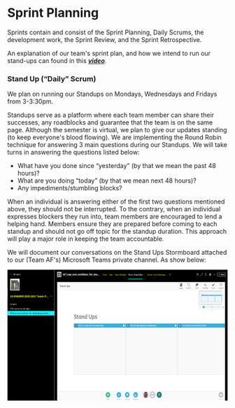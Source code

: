 # Sprint Planning 

Sprints contain and consist of the Sprint Planning, Daily Scrums, the development work, the
Sprint Review, and the Sprint Retrospective.

An explanation of our team's sprint plan, and how we intend to run our stand-ups can found in this ***[video](https://drive.google.com/file/d/1EVqzx9EdV3W6YqB5HJC1dS3GteD2tu7G/view?usp=sharing)***.


### Stand Up (“Daily” Scrum)

We plan on running our Standups on Mondays, Wednesdays and Fridays from
3-3:30pm.

Standups serve as a platform where each team member can share their successes,
any roadblocks and guarantee that the team is on the same page. Although the
semester is virtual, we plan to give our updates standing (to keep everyone's blood
flowing). We are implementing the Round Robin technique for answering 3 main
questions during our Standups. We will take turns in answering the questions listed below:
* What have you done since “yesterday” (by that we mean the past 48 hours)?
* What are you doing “today” (by that we mean next 48 hours)?
* Any impediments/stumbling blocks?

When an individual is answering either of the first two questions mentioned above,
they should not be interrupted. To the contrary, when an individual expresses
blockers they run into, team members are encouraged to lend a helping hand.
Members ensure they are prepared before coming to each standup and should not
go off topic for the standup duration. This approach will play a major role in keeping the team accountable.

We will document our conversations on the Stand Ups Stormboard attached to our (Team AF's) Microsoft Teams private channel. As show below:

<img src="images-in-docs/im4.png" alt=" " class="inline" width="600" height="300"/>
